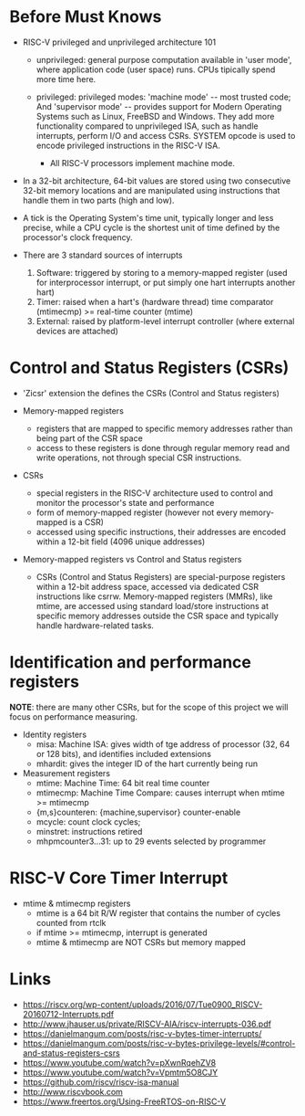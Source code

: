 # Before Must Knows

* RISC-V privileged and unprivileged architecture 101
    * unprivileged: general purpose computation available in 'user mode', where
      application code (user space) runs. CPUs tipically spend more time here.

    * privileged: privileged modes: 'machine mode' -- most trusted code; And
      'supervisor mode' -- provides support for Modern Operating Systems such as Linux,
      FreeBSD and Windows. They add more functionality compared to unprivileged ISA,
      such as handle interrupts, perform I/O and access CSRs. SYSTEM opcode is used to encode
      privileged instructions in the RISC-V ISA.
        * All RISC-V processors implement machine mode.

* In a 32-bit architecture, 64-bit values are stored using two consecutive 32-bit memory 
  locations and are manipulated using instructions that handle them in two parts (high and low).

* A tick is the Operating System's time unit, typically longer and less precise, 
  while a CPU cycle is the shortest unit of time defined by the processor's clock frequency.

* There are 3 standard sources of interrupts
    1. Software: triggered by storing to a memory-mapped register (used for interprocessor interrupt,
       or put simply one hart interrupts another hart)
    2. Timer: raised when a hart's (hardware thread) time comparator (mtimecmp) >= real-time counter (mtime)
    3. External: raised by platform-level interrupt controller (where external devices are attached)

# Control and Status Registers (CSRs)

* 'Zicsr' extension the defines the CSRs (Control and Status registers)

* Memory-mapped registers
    * registers that are mapped to specific memory addresses rather than being part of the CSR space
    * access to these registers is done through regular memory read and write operations, 
      not through special CSR instructions.

* CSRs
    * special registers in the RISC-V architecture used to control and monitor 
      the processor's state and performance
    * form of memory-mapped register (however not every memory-mapped is a CSR)
    * accessed using specific instructions, their addresses are encoded within a
      12-bit field (4096 unique addresses)

* Memory-mapped registers vs Control and Status registers
    * CSRs (Control and Status Registers) are special-purpose registers within a 12-bit address space,
      accessed via dedicated CSR instructions like csrrw. Memory-mapped registers (MMRs), like mtime, 
      are accessed using standard load/store instructions at specific memory addresses outside the CSR 
      space and typically handle hardware-related tasks.

# Identification and performance registers

**NOTE**: there are many other CSRs, but for the scope of this project we will focus on performance measuring.

* Identity registers
    * misa: Machine ISA: gives width of tge address of processor (32, 64 or 128 bits), and identifies included extensions
    * mhardit: gives the integer ID of the hart currently being run
* Measurement registers
    * mtime: Machine Time: 64 bit real time counter
    * mtimecmp: Machine Time Compare: causes interrupt when mtime >= mtimecmp
    * {m,s}counteren: {machine,supervisor} counter-enable
    * mcycle: count clock cycles; 
    * minstret: instructions retired
    * mhpmcounter3...31: up to 29 events selected by programmer

# RISC-V Core Timer Interrupt

* mtime & mtimecmp registers
    * mtime is a 64 bit R/W register that contains the number of cycles counted from rtclk
    * if mtime >= mtimecmp, interrupt is generated
    * mtime & mtimecmp are NOT CSRs but memory mapped

# Links

* https://riscv.org/wp-content/uploads/2016/07/Tue0900_RISCV-20160712-Interrupts.pdf
* http://www.jhauser.us/private/RISCV-AIA/riscv-interrupts-036.pdf
* https://danielmangum.com/posts/risc-v-bytes-timer-interrupts/
* https://danielmangum.com/posts/risc-v-bytes-privilege-levels/#control-and-status-registers-csrs
* https://www.youtube.com/watch?v=pXwnRqehZV8
* https://www.youtube.com/watch?v=Vpmtm5O8CJY
* https://github.com/riscv/riscv-isa-manual
* http://www.riscvbook.com
* https://www.freertos.org/Using-FreeRTOS-on-RISC-V
